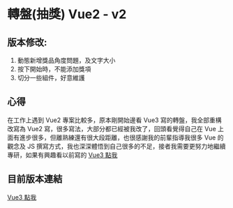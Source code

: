# 轉盤(抽獎) Vue2 - v2

## 版本修改:

1. 動態新增獎品角度問題，及文字大小
2. 按下開始時，不能添加獎項
3. 切分一些組件，好意維護

## 心得

在工作上遇到 Vue2 專案比較多，原本剛開始邊看 Vue3 寫的轉盤，我全部重構改寫為 Vue2 寫，很多寫法，大部分都已經被我改了，回頭看覺得自己在 Vue 上面有進步很多，但離熟練還有很大段距離，也很感謝我的前輩指導我很多 Vue 的觀念及 JS 撰寫方式，我也深深體悟到自己很多的不足，接者我需要更努力地繼續專研，如果有興趣看以前寫的 [Vue3 點我](https://bobosun0713.github.io/Side-Project__Spin-the-Wheel-V1/)

## 目前版本連結

[Vue3 點我](https://bobosun0713.github.io/Side-Project__Spin-the-Wheel-V2/)
